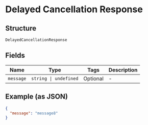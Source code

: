 
# Delayed Cancellation Response

## Structure

`DelayedCancellationResponse`

## Fields

| Name | Type | Tags | Description |
|  --- | --- | --- | --- |
| `message` | `string \| undefined` | Optional | - |

## Example (as JSON)

```json
{
  "message": "message8"
}
```

